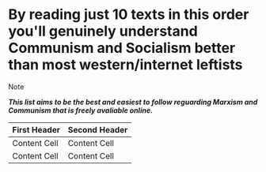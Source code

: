 # By reading just 10 texts in this order you'll genuinely understand Communism and Socialism better than most western/internet leftists
> [!NOTE]
> **_This list aims to be the best and easiest to follow reguarding Marxism and Communism that is freely avaliable online._**

| First Header  | Second Header |
| ------------- | ------------- |
| Content Cell  | Content Cell  |
| Content Cell  | Content Cell  |
